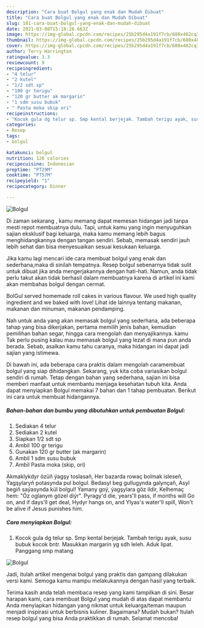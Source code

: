 ```yaml
---
description: "Cara buat Bolgul yang enak dan Mudah Dibuat"
title: "Cara buat Bolgul yang enak dan Mudah Dibuat"
slug: 181-cara-buat-bolgul-yang-enak-dan-mudah-dibuat
date: 2021-03-08T15:18:28.663Z
image: https://img-global.cpcdn.com/recipes/25b295d4a191f7cb/680x482cq70/bolgul-foto-resep-utama.jpg
thumbnail: https://img-global.cpcdn.com/recipes/25b295d4a191f7cb/680x482cq70/bolgul-foto-resep-utama.jpg
cover: https://img-global.cpcdn.com/recipes/25b295d4a191f7cb/680x482cq70/bolgul-foto-resep-utama.jpg
author: Terry Harrington
ratingvalue: 3.3
reviewcount: 9
recipeingredient:
- "4 telur"
- "2 kutel"
- "1/2 sdt sp"
- "100 gr terigu"
- "120 gr butter ak margarin"
- "1 sdm susu bubuk"
- " Pasta moka skip ori"
recipeinstructions:
- "Kocok gula dg telur sp. Smp kental berjejak. Tambah terigu ayak, susu bubuk kocok bntr. Masukkan margarin yg sdh leleh. Aduk lipat. Panggang smp matang"
categories:
- Resep
tags:
- bolgul

katakunci: bolgul 
nutrition: 126 calories
recipecuisine: Indonesian
preptime: "PT29M"
cooktime: "PT57M"
recipeyield: "1"
recipecategory: Dinner

---
```



![Bolgul](https://img-global.cpcdn.com/recipes/25b295d4a191f7cb/680x482cq70/bolgul-foto-resep-utama.jpg)

Di zaman  sekarang , kamu memang dapat memesan hidangan jadi tanpa mesti repot membuatnya dulu. Tapi, untuk kamu yang ingin menyuguhkan sajian eksklusif bagi keluarga, maka kamu memang lebih bagus menghidangkannya dengan tangan sendiri. Sebab, memasak sendiri jauh lebih sehat dan bisa menyesuaikan sesuai kesukaan keluarga.

Jika kamu lagi mencari ide cara membuat bolgul yang enak dan sederhana,maka di sinilah tempatnya. Resep bolgul  sebenarnya tidak sulit untuk dibuat jika anda mengerjakannya dengan hati-hati. Namun, anda tidak perlu takut akan tidak berhasil dalam membuatnya 
karena di artikel ini kami akan membahas bolgul dengan cermat.  

BolGul served homemade roll cakes in various flavour. We used high quality ingredient and we baked with love! Lihat ide lainnya tentang makanan, makanan dan minuman, makanan pendamping.

Nah untuk anda yang akan memasak bolgul yang sederhana, ada beberapa tahap yang bisa dikerjakan, pertama memilih jenis bahan, kemudian pemilihan bahan segar, hingga cara mengolah dan menyajikannya. kamu Tak perlu pusing kalau mau memasak bolgul yang lezat di mana pun anda berada. Sebab, asalkan kamu  tahu caranya, maka hidangan ini dapat jadi sajian yang istimewa.

Di bawah ini, ada beberapa cara praktis  dalam mengolah caramembuat bolgul yang siap dihidangkan. Sekarang, yuk kita coba variasikan bolgul sendiri di rumah. Tetap dengan bahan yang sederhana, sajian ini bisa memberi manfaat untuk membantu menjaga kesehatan tubuh kita. Anda dapat menyiapkan Bolgul memakai 7 bahan dan 1 tahap pembuatan. Berikut ini cara untuk membuat hidangannya.

<!--inarticleads1-->

##### Bahan-bahan dan bumbu yang dibutuhkan untuk pembuatan Bolgul:

1. Sediakan 4 telur
1. Sediakan 2 kutel
1. Siapkan 1/2 sdt sp
1. Ambil 100 gr terigu
1. Gunakan 120 gr butter (ak margarin)
1. Ambil 1 sdm susu bubuk
1. Ambil  Pasta moka (skip, ori)


Akmaklykdyr özüň ýagşy toslasaň, Her bazarda rowaç bolmak isleseň, Ýagşylaryň potasynda pul bolgul. Bedasyl beg gullugynda galynçaň, Asyl begiň saýasynda kül bolgul! Ýamany goý, ýagşylara göz ildir, Kelhemaç hem: &#34;Öz oglanym gözel diýr&#34;. Pyragy&#39;d die, years&#39;ll pass, if months will Go on, and if days&#39;ll get deal, Hydyr hangs on, and Ylyas&#39;s water&#39;ll spill, Won&#39;t be alive if Jesus punishes him. 

<!--inarticleads2-->

##### Cara menyiapkan Bolgul:

1. Kocok gula dg telur sp. Smp kental berjejak. Tambah terigu ayak, susu bubuk kocok bntr. Masukkan margarin yg sdh leleh. Aduk lipat. Panggang smp matang
<img src="https://img-global.cpcdn.com/steps/b778b0b8baa08135/160x128cq70/bolgul-langkah-memasak-1-foto.jpg" alt="Bolgul">



Jadi, itulah artikel mengenai  bolgul  yang praktis dan gampang dilakukan versi kami. Semoga kamu mampu melakukannya dengan hasil yang terbaik. 

Terima kasih anda telah membaca resep yang kami tampilkan di sini. Besar harapan kami, cara membuat  Bolgul yang mudah di atas dapat membantu Anda menyiapkan hidangan yang nikmat untuk keluarga/teman maupun menjadi inspirasi untuk berbisnis kuliner. Bagaimana? Mudah bukan? Itulah resep bolgul yang bisa Anda praktikkan di rumah. Selamat mencoba!

